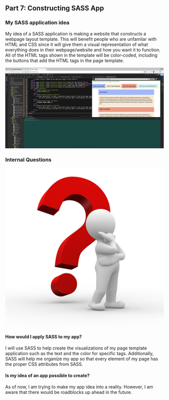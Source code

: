 ## Part 7: Constructing SASS App

### My SASS application idea

My idea of a SASS application is making a website that constructs a webpage layout template.
This will benefit people who are unfamilar with HTML and CSS since it will give them a visual representation of what everything does in their webpage/website
and how you want it to function. All of the HTML tags shown in the template will be color-coded, including the buttons that  add the HTML tags in the page template.

![My current project](../images/PreviewProject.png)

### Internal Questions
![Question](../images/questionmark.png)

#### How would I apply SASS to my app?

I will use SASS to help create the visualizations of my page template application such as the text and the color for specific tags. Additionally, SASS will help me organize my app
so that every element of my page has the proper CSS attributes from SASS. 

#### Is my idea of an app possible to create?

As of now, I am trying to make my app idea into a reality. However, I am aware that there would be roadblocks up ahead in the future.  
